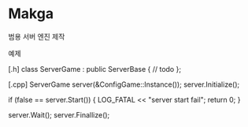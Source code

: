 # Makga
범용 서버 엔진 제작

예제

[.h]
class ServerGame : public ServerBase
{
  // todo
};

[.cpp]
ServerGame server(&ConfigGame::Instance());
server.Initialize();

if (false == server.Start())
{
  LOG_FATAL << "server start fail";
  return 0;
}

server.Wait();
server.Finallize();
